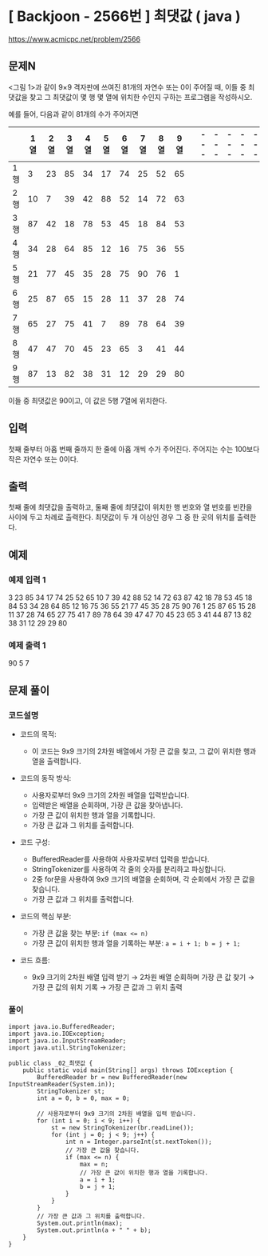 





# \[ Backjoon - 2566번 \] 최댓값 ( java )

https://www.acmicpc.net/problem/2566

## 문제N
<그림 1>과 같이 9×9 격자판에 쓰여진 81개의 자연수 또는 0이 주어질 때, 이들 중 최댓값을 찾고 그 최댓값이 몇 행 몇 열에 위치한 수인지 구하는 프로그램을 작성하시오.

예를 들어, 다음과 같이 81개의 수가 주어지면

|     | 1열  | 2열  | 3열  | 4열  | 5열  | 6열  | 7열  | 8열  | 9열  |     | --- | --- | --- | --- | --- | --- | --- | --- | --- | --- |
| --- | --- | --- | --- | --- | --- | --- | --- | --- | --- | --- | --- | --- | --- | --- | --- | --- | --- | --- | --- | --- |
| 1행  | 3   | 23  | 85  | 34  | 17  | 74  | 25  | 52  | 65  |     |     |     |     |     |     |     |     |     |     |     |
| 2행  | 10  | 7   | 39  | 42  | 88  | 52  | 14  | 72  | 63  |     |     |     |     |     |     |     |     |     |     |     |
| 3행  | 87  | 42  | 18  | 78  | 53  | 45  | 18  | 84  | 53  |     |     |     |     |     |     |     |     |     |     |     |
| 4행  | 34  | 28  | 64  | 85  | 12  | 16  | 75  | 36  | 55  |     |     |     |     |     |     |     |     |     |     |     |
| 5행  | 21  | 77  | 45  | 35  | 28  | 75  | 90  | 76  | 1   |     |     |     |     |     |     |     |     |     |     |     |
| 6행  | 25  | 87  | 65  | 15  | 28  | 11  | 37  | 28  | 74  |     |     |     |     |     |     |     |     |     |     |     |
| 7행  | 65  | 27  | 75  | 41  | 7   | 89  | 78  | 64  | 39  |     |     |     |     |     |     |     |     |     |     |     |
| 8행  | 47  | 47  | 70  | 45  | 23  | 65  | 3   | 41  | 44  |     |     |     |     |     |     |     |     |     |     |     |
| 9행  | 87  | 13  | 82  | 38  | 31  | 12  | 29  | 29  | 80  |     |     |     |     |     |     |     |     |     |     |     |

이들 중 최댓값은 90이고, 이 값은 5행 7열에 위치한다.

## 입력

첫째 줄부터 아홉 번째 줄까지 한 줄에 아홉 개씩 수가 주어진다. 주어지는 수는 100보다 작은 자연수 또는 0이다.

## 출력

첫째 줄에 최댓값을 출력하고, 둘째 줄에 최댓값이 위치한 행 번호와 열 번호를 빈칸을 사이에 두고 차례로 출력한다. 최댓값이 두 개 이상인 경우 그 중 한 곳의 위치를 출력한다.

## 예제
### 예제 입력 1

3 23 85 34 17 74 25 52 65
10 7 39 42 88 52 14 72 63
87 42 18 78 53 45 18 84 53
34 28 64 85 12 16 75 36 55
21 77 45 35 28 75 90 76 1
25 87 65 15 28 11 37 28 74
65 27 75 41 7 89 78 64 39
47 47 70 45 23 65 3 41 44
87 13 82 38 31 12 29 29 80

### 예제 출력 1

90
5 7

## 문제 풀이
### 코드설명
- 코드의 목적:
    
    - 이 코드는 9x9 크기의 2차원 배열에서 가장 큰 값을 찾고, 그 값이 위치한 행과 열을 출력합니다.
- 코드의 동작 방식:
    
    - 사용자로부터 9x9 크기의 2차원 배열을 입력받습니다.
    - 입력받은 배열을 순회하며, 가장 큰 값을 찾아냅니다.
    - 가장 큰 값이 위치한 행과 열을 기록합니다.
    - 가장 큰 값과 그 위치를 출력합니다.
- 코드 구성:
    
    - BufferedReader를 사용하여 사용자로부터 입력을 받습니다.
    - StringTokenizer를 사용하여 각 줄의 숫자를 분리하고 파싱합니다.
    - 2중 for문을 사용하여 9x9 크기의 배열을 순회하며, 각 순회에서 가장 큰 값을 찾습니다.
    - 가장 큰 값과 그 위치를 출력합니다.
- 코드의 핵심 부분:
    
    - 가장 큰 값을 찾는 부분: `if (max <= n)`
    - 가장 큰 값이 위치한 행과 열을 기록하는 부분: `a = i + 1; b = j + 1;`
- 코드 흐름:
    
    - 9x9 크기의 2차원 배열 입력 받기 → 2차원 배열 순회하며 가장 큰 값 찾기 → 가장 큰 값의 위치 기록 → 가장 큰 값과 그 위치 출력


### 풀이

```
import java.io.BufferedReader;
import java.io.IOException;
import java.io.InputStreamReader;
import java.util.StringTokenizer;

public class _02_최댓값 {
    public static void main(String[] args) throws IOException {
        BufferedReader br = new BufferedReader(new InputStreamReader(System.in));
        StringTokenizer st;
        int a = 0, b = 0, max = 0;

        // 사용자로부터 9x9 크기의 2차원 배열을 입력 받습니다.
        for (int i = 0; i < 9; i++) {
            st = new StringTokenizer(br.readLine());
            for (int j = 0; j < 9; j++) {
                int n = Integer.parseInt(st.nextToken());
                // 가장 큰 값을 찾습니다.
                if (max <= n) {
                    max = n;
                    // 가장 큰 값이 위치한 행과 열을 기록합니다.
                    a = i + 1;
                    b = j + 1;
                }
            }
        }
        // 가장 큰 값과 그 위치를 출력합니다.
        System.out.println(max);
        System.out.println(a + " " + b);
    }
}
```

